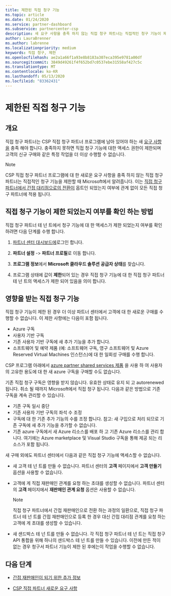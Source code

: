 ```yaml
---
title: 제한된 직접 청구 기능
ms.topic: article
ms.date: 01/24/2020
ms.service: partner-dashboard
ms.subservice: partnercenter-csp
description: 새 요구 사항을 충족 하지 않는 직접 청구 파트너는 직접적인 청구 기능이 제한 됩니다.
author: LauraBrenner
ms.author: labrenne
ms.localizationpriority: medium
keywords: 직접 청구, 제한
ms.openlocfilehash: ae2a1a66f1a93e8b8183a307eca395e9781a00df
ms.sourcegitcommit: 3849d49261f4f652bd7c0537ebe31558af427c5c
ms.translationtype: MT
ms.contentlocale: ko-KR
ms.lasthandoff: 05/13/2020
ms.locfileid: "83362431"
---
```

# <a name="restricted-direct-bill-capabilities"></a>제한된 직접 청구 기능  

## <a name="overview"></a>개요

직접 청구 파트너는 CSP 직접 청구 파트너 프로그램에 남아 있어야 하는 새 [요구 사항을](direct-partner-new-requirements.md) 충족 해야 합니다. 충족하지 못하면 직접 청구 기능에 대한 액세스 권한이 제한되며 고객의 신규 구매와 같은 특정 작업을 더 이상 수행할 수 없습니다.

> [!Note]
> CSP 직접 청구 파트너 프로그램에 대 한 새로운 요구 사항을 충족 하지 않는 직접 청구 파트너는 직접적인 청구 기능을 제한할 때 Microsoft에서 알려줍니다. 이는 [직접 청구 파트너에서 간접 대리점으로의 전환이](transition-direct-to-indirect.md) 옵트인 되었는지 여부에 관계 없이 모든 직접 청구 파트너에 적용 됩니다.  

## <a name="how-to-tell-if-your-direct-bill-capabilities-has-been-restricted"></a>직접 청구 기능이 제한 되었는지 여부를 확인 하는 방법

직접 청구 파트너 테 넌 트에서 청구 기능에 대 한 액세스가 제한 되었는지 여부를 확인 하려면 다음 단계를 수행 합니다.

1. [파트너 센터 대시보드에](https://partner.microsoft.com/dashboard)로그인 합니다.

2. **파트너 설정**  ->  **파트너 프로필**로 이동 합니다.

3. **프로그램 정보**에서 **Microsoft 클라우드 솔루션 공급자 상태**를 찾습니다.

4. 프로그램 상태에 값이 **제한**되어 있는 경우 직접 청구 기능에 대 한 직접 청구 파트너 테 넌 트의 액세스가 제한 되어 있음을 의미 합니다.

## <a name="affected-direct-bill-capabilities"></a>영향을 받는 직접 청구 기능

직접 청구 기능이 제한 된 경우 더 이상 파트너 센터에서 고객에 대 한 새로운 구매를 수행할 수 없습니다. 이 제한 사항에는 다음이 포함 됩니다.

- Azure 구독
- 사용자 기반 구독
- 기존 사용자 기반 구독에 새 추가 기능을 추가 합니다.
- 소프트웨어 및 예약 제품 (예: 소프트웨어 구독, 영구 소프트웨어 및 Azure Reserved Virtual Machines 인스턴스)에 대 한 일회성 구매를 수행 합니다.

CSP 프로그램 아래에서 [azure partner shared services 제품](shared-services.md) 을 사용 하 여 사용자의 고유한 용도에 대 한 새 azure 구독을 구매할 수도 없습니다.

기존 직접 청구 구독은 영향을 받지 않습니다. 유효한 상태로 유지 되 고 autorenewed 됩니다. 취소 될 때까지 Microsoft에서 직접 청구 됩니다. 다음과 같은 방법으로 기존 구독을 계속 관리할 수 있습니다.

- 기존 구독 일시 중단
- 기존 사용자 기반 구독의 좌석 수 조정
- 구독에 대 한 기존 추가 기능의 수를 조정 합니다. 참고: 새 구입으로 처리 되므로 기존 구독에 새 추가 기능을 추가할 수 없습니다.
- 기존 azure 구독에서 새 Azure 리소스를 배포 하 고 기존 Azure 리소스를 관리 합니다. 여기에는 Azure marketplace 및 Visual Studio 구독을 통해 제공 되는 리소스가 포함 됩니다.

새 구매 외에도 파트너 센터에서 다음과 같은 직접 청구 기능에 액세스할 수 없습니다.

- 새 고객 테 넌 트를 만들 수 없습니다. 파트너 센터의 **고객** 페이지에서 **고객 만들기** 옵션을 사용할 수 없습니다.
- 고객에 게 직접 재판매인 관계를 요청 하는 초대를 생성할 수 없습니다. 파트너 센터의 **고객** 페이지에서 **재판매인 관계 요청** 옵션은 사용할 수 없습니다.

    >[!Note]
    >직접 청구 파트너에서 간접 재판매인으로 전환 하는 과정의 일환으로, 직접 청구 파트너 테 넌 트를 간접 재판매인으로 등록 한 경우 대신 간접 대리점 관계를 요청 하는 고객에 게 초대를 생성할 수 있습니다.

- 새 샌드박스 테 넌 트를 만들 수 없습니다. 각 직접 청구 파트너 테 넌 트는 직접 청구 API 통합을 위해 하나의 샌드박스 테 넌 트를 만들 수 있습니다. 이전에 만든 적이 없는 경우 청구서 파트너 기능이 제한 된 후에는이 작업을 수행할 수 없습니다.  

## <a name="next-steps"></a>다음 단계

- [간접 재판매인이 되기 위한 추가 정보](https://assetsprod.microsoft.com/csp-directbill-to-indirect-transition.pdf)

- [CSP 직접 파트너 새로운 요구 사항](direct-partner-new-requirements.md)